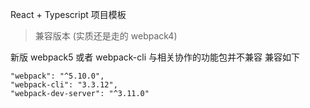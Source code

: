 <!-- @format -->

React + Typescript 项目模板

> 兼容版本 (实质还是走的 webpack4)

新版 webpack5 或者 webpack-cli 与相关协作的功能包并不兼容
兼容如下

```
"webpack": "^5.10.0",
"webpack-cli": "3.3.12",
"webpack-dev-server": "^3.11.0"
```
